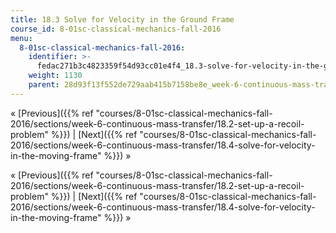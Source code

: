 ```yaml
---
title: 18.3 Solve for Velocity in the Ground Frame
course_id: 8-01sc-classical-mechanics-fall-2016
menu:
  8-01sc-classical-mechanics-fall-2016:
    identifier: >-
      fedac271b3c4823359f54d93cc01e4f4_18.3-solve-for-velocity-in-the-ground-frame
    weight: 1130
    parent: 28d93f13f552de729aab415b7158be8e_week-6-continuous-mass-transfer
---
```

« [Previous]({{% ref "courses/8-01sc-classical-mechanics-fall-2016/sections/week-6-continuous-mass-transfer/18.2-set-up-a-recoil-problem" %}}) | [Next]({{% ref "courses/8-01sc-classical-mechanics-fall-2016/sections/week-6-continuous-mass-transfer/18.4-solve-for-velocity-in-the-moving-frame" %}}) »

« [Previous]({{% ref "courses/8-01sc-classical-mechanics-fall-2016/sections/week-6-continuous-mass-transfer/18.2-set-up-a-recoil-problem" %}}) | [Next]({{% ref "courses/8-01sc-classical-mechanics-fall-2016/sections/week-6-continuous-mass-transfer/18.4-solve-for-velocity-in-the-moving-frame" %}}) »